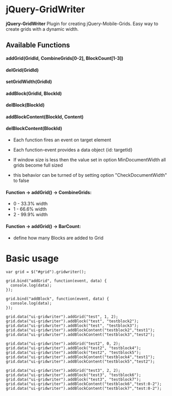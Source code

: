 jQuery-GridWriter
=================
**jQuery-GridWriter** 
 Plugin for creating jQuery-Mobile-Grids.
 Easy way to create grids with a dynamic width.

## Available Functions
#### addGrid(GridId, CombineGrids[0-2], BlockCount[1-3])
#### delGrid(GridId)
#### setGridWidth(GridId)
#### addBlock(GridId, BlockId) 
#### delBlock(BlockId)
#### addBlockContent(BlockId, Content)
#### delBlockContent(BlockId)

* Each function fires an event on target element
* Each function-event provides a data object {id: targetId}

* If window size is less then the value set in option MinDocumentWidth all grids become full sized
* this behavior can be turned of by setting option "CheckDocumentWidth" to false

#### Function -> addGrid() -> CombineGrids:
 - 0 - 33.3% width
 - 1 - 66.6% width
 - 2 - 99.9% width
 
#### Function -> addGrid() -> BarCount:
 - define how many Blocks are added to Grid 
 
Basic usage
===========

    var grid = $("#grid").gridwriter();	
    
    grid.bind("addGrid", function(event, data) {
      console.log(data);
    });
    
    grid.bind("addBlock", function(event, data) {
      console.log(data);
    });
    
    grid.data("ui-gridwriter").addGrid("test", 1, 2);
    grid.data("ui-gridwriter").addBlock("test", "testblock2");
    grid.data("ui-gridwriter").addBlock("test", "testblock3");
    grid.data("ui-gridwriter").addBlockContent("testblock2","test1");
    grid.data("ui-gridwriter").addBlockContent("testblock3","test2");
    
    grid.data("ui-gridwriter").addGrid("test2", 0, 2);
    grid.data("ui-gridwriter").addBlock("test2", "testblock4");
    grid.data("ui-gridwriter").addBlock("test2", "testblock5");
    grid.data("ui-gridwriter").addBlockContent("testblock4","test1");
    grid.data("ui-gridwriter").addBlockContent("testblock5","test2");
    
    grid.data("ui-gridwriter").addGrid("test3", 2, 2);
    grid.data("ui-gridwriter").addBlock("test3", "testblock6");
    grid.data("ui-gridwriter").addBlock("test3", "testblock7");
    grid.data("ui-gridwriter").addBlockContent("testblock6","test:0-2");
    grid.data("ui-gridwriter").addBlockContent("testblock7","test:0-2");
